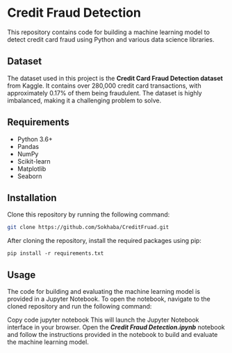 # Credit Fraud Detection #
This repository contains code for building a machine learning model to detect credit card fraud using Python and various data science libraries.

## Dataset ##
The dataset used in this project is the __Credit Card Fraud Detection dataset__ from Kaggle. It contains over 280,000 credit card transactions, with approximately 0.17% of them being fraudulent. The dataset is highly imbalanced, making it a challenging problem to solve.

## Requirements ##
- Python 3.6+
- Pandas
- NumPy
- Scikit-learn
- Matplotlib
- Seaborn
## Installation ##
Clone this repository by running the following command:

```bash
git clone https://github.com/Sokhaba/CreditFruad.git
```
After cloning the repository, install the required packages using pip:

```
pip install -r requirements.txt
```
## Usage ##
The code for building and evaluating the machine learning model is provided in a Jupyter Notebook. To open the notebook, navigate to the cloned repository and run the following command:

Copy code
jupyter notebook
This will launch the Jupyter Notebook interface in your browser. Open the ___Credit Fraud Detection.ipynb___ notebook and follow the instructions provided in the notebook to build and evaluate the machine learning model.

